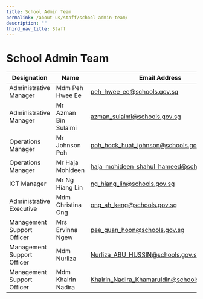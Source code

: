 ```yaml
---
title: School Admin Team
permalink: /about-us/staff/school-admin-team/
description: ""
third_nav_title: Staff
---
```

# **School Admin Team**


| Designation 	| Name 	| Email Address 	|
|---	|---	|---	|
| Administrative Manager 	| Mdm Peh Hwee Ee 	| [peh_hwee_ee@schools.gov.sg](mailto:peh_hwee_ee@schools.gov.sg) 	|
| Administrative Manager 	| Mr Azman Bin Sulaimi 	| [azman_sulaimi@schools.gov.sg](mailto:azman_sulaimi@schools.gov.sg) 	|
| Operations Manager 	| Mr Johnson Poh 	| [poh_hock_huat_johnson@schools.gov.sg](mailto:poh_hock_huat_johnson@schools.gov.sg) 	|
| Operations Manager 	| Mr Haja Mohideen 	| [haja_mohideen_shahul_hameed@schools.gov.sg](mailto:haja_mohideen_shahul_hameed@schools.gov.sg) 	|
| ICT Manager 	| Mr Ng Hiang Lin 	| [ng_hiang_lin@schools.gov.sg](mailto:ng_hiang_lin@schools.gov.sg) 	|
| Administrative Executive 	| Mdm Christina Ong 	| [ong_ah_keng@schools.gov.sg](mailto:ong_ah_keng@schools.gov.sg) 	|
| Management Support Officer 	| Mrs Ervinna Ngew 	| [pee_guan_hoon@schools.gov.sg](mailto:pee_guan_hoon@schools.gov.sg) 	|
| Management Support Officer 	| Mdm Nurliza 	| [Nurliza_ABU_HUSSIN@schools.gov.sg](mailto:Nurliza_ABU_HUSSIN@schools.gov.sg) 	|
| Management Support Officer 	| Mdm Khairin Nadira 	| [Khairin_Nadira_Khamaruldin@schools.gov.sg](mailto:Khairin_Nadira_Khamaruldin@schools.gov.sg) 	|